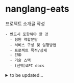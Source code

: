 # nanglang-eats

프로젝트 소개글 작성

```
- 반드시 포함해야 할 것
  - 팀원 역할분담
  - 서비스 구성 및 실행방법
  - 프로젝트 목적/상세
  - ERD
  - 기술 스택
  - (선택)API docs
```

<details>
<summary>to be updated...</summary>

## R&R

| [신진우](https://github.com/sjw0851)                                                                                                                            | [김해나](https://github.com/gogohaena)                                                                                                    | [안주환](https://github.com/Hut234)                                                                       | [이민정](https://github.com/M1ngD0ng)                                                                       
|------------------------------------------------------------------------------------------------------------------------------------------------------------------|--------------------------------------------------------------------------------------------------------------------------------------|---------------------------------------------------------------------------------------------------------|---------------------------------------------------------------------------------------------------------|
| |
| • ERD 설계 <br>• AI 메뉴 설명 생성<br>• 리뷰 관리 기능 <br>•   | • ERD 설계<br>• <br>• <br> •   | • ERD 설계<br>• <br>• <br>•                                             |• ERD 설계<br>• <br>• <br>•                                                                                                         |• ERD 설계<br>• <br>• <br>• 

### 개발 기술과 환경

![AMAZONAWS](https://img.shields.io/badge/amazonaws-232F3E?style=for-the-badge&logo=amazonaws&logoColor=white)
![PostgreSQL](https://img.shields.io/badge/PostgreSQL-4169E1?style=for-the-badge&logo=postgresql&logoColor=white)


![JAVA](https://img.shields.io/badge/java-007396?style=for-the-badge&logo=java&logoColor=white)
![SpringBoot](https://img.shields.io/badge/springboot-6DB33F?style=for-the-badge&logo=springboot&logoColor=white)
![SpringSecurity](https://img.shields.io/badge/springsecurity-6DB33F?style=for-the-badge&logo=springsecurity&logoColor=white)
![GoogleGemini](https://img.shields.io/badge/googlegemini-8E75B2?style=for-the-badge&logo=googlegemini&logoColor=white)


![Github](https://img.shields.io/badge/github-181717?style=for-the-badge&logo=github&logoColor=white)
![Notion](https://img.shields.io/badge/Notion-000000?style=for-the-badge&logo=Notion&logoColor=white)
![Slack](https://img.shields.io/badge/Slack-4A154B?style=for-the-badge&logo=Slack&logoColor=white)


### 개발 일정

2024년 11월 06일 ~ 2024년 11월 18일

## Dependency

- Java SDK 17
-

## Git Convention

### Branch Rule

- `main`         : 최종 확인 완료
- `hotfix`       : 최종 배포 버전에서의 오류 긴급 수정
- `dev`      : 기능 개발 및 수정, 오류 해결 완료 버전
- `feat`      : dev에서 따서 각자 작업 (feat/작업내용)
    ```
    ex1) feat/asset-vm
    ex2) feat/fix-login-error
    ex3) feat/mod-properties
    ```

### Commit Rule

**Type**

- `[feat]`        : 새로운 기능, 코드 추가
- `[mod]`         : 기능 개선, 수정, 코드 리팩토링
- `[fix]`         : 버그 수정
- `[etc]`         : 그 외

**Message**

```
[타입] 커밋내용
--blank line--
상세내용...
```

```
ex) 
[feat] Asset Management > VM 조회 기능 추가
 
- VM 목록 조회
- VM 상세 조회
```

```
$ git commit -m "this is Subject
>> 
>> this is Body
>> 
>> this is Footer"

// Github Desktop 사용시 
// Summary(required) 란에 Type: Subject 입력
// Description 란에 Body와 Footer입력 
```

<br />

## Coding Convention

### Project Structure

```
+-- src
| +-- main
| | +-- java.com.sparta.nanglangeats
| | | +-- domain
| | | | +-- auth  // 도메인명
| | | | | +-- controller
| | | | | +-- service
| | | | | +-- repository
| | | | | +-- dto
| | | | | +-- entity
| | | +-- global
| | | | +-- config
| | | | +-- util
```

### Naming Rule

**기본 규칙**

- 클래스명 : Pascal Case 사용 `ex) UserService.java`
- 메소드명 : Camel Case 사용 `ex) getUser()`
- DB스키마명 : Snake Case & Upper Case 사용 `ex) USER_PERMITION`

**메소드**

- getXxxList : 목록 조회
- getXxxDetail : 단건, 상세 조회
- insertXxx : 등록
- updateXxx : 수정
- deleteXxx : 삭제

## Deploy

배포 매뉴얼 작성

## Test

테스트 매뉴얼 작성

</details>
